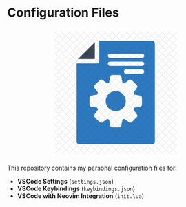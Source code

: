 # Configuration Files

<p align="center">
  <img src="./imgs/config-files.png" alt="CANNOT DISPLAY IMAGE" height="300"/>
</p>

</p>

This repository contains my personal configuration files for:

- **VSCode Settings** (`settings.json`)
- **VSCode Keybindings** (`keybindings.json`)
- **VSCode with Neovim Integration** (`init.lua`)
